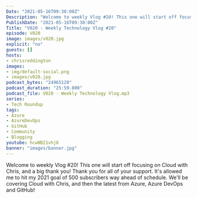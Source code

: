 ```yaml
---
Date: "2021-05-16T09:30:00Z"
Description: "Welcome to weekly Vlog #20! This one will start off focusing on Cloud with Chris, and a big thank you! Thank you for all of your support. It's allowed me to hit my 2021 goal of 500 subscribers way ahead of schedule. We'll be covering Cloud with Chris, and then the latest from Azure, Azure DevOps and GitHub!"
PublishDate: "2021-05-16T09:30:00Z"
Title: "V020 - Weekly Technology Vlog #20"
episode: V020
image: images/v020.jpg
explicit: "no"
guests: []
hosts:
- chrisreddington
images:
- img/default-social.png
- images/v020.jpg
podcast_bytes: "24965120"
podcast_duration: "25:59.000"
podcast_file: V020 - Weekly Technology Vlog.mp3
series:
- Tech Roundup
tags:
- Azure
- AzureDevOps
- GitHub
- Community
- Blogging
youtube: hcwNB21vhj8
banner: "images/banner.jpg"
---
```

Welcome to weekly Vlog #20! This one will start off focusing on Cloud with Chris, and a big thank you! Thank you for all of your support. It's allowed me to hit my 2021 goal of 500 subscribers way ahead of schedule. We'll be covering Cloud with Chris, and then the latest from Azure, Azure DevOps and GitHub!